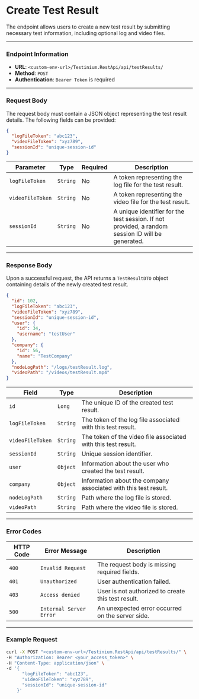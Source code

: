 # Create Test Result

The endpoint allows users to create a new test result by submitting necessary test information, including optional log and video files.

***

### Endpoint Information

* **URL**: `<custom-env-url>/Testinium.RestApi/api/testResults/`
* **Method**: `POST`
* **Authentication**: `Bearer Token` is required

***

### Request Body

The request body must contain a JSON object representing the test result details. The following fields can be provided:

```json
{
  "logFileToken": "abc123",
  "videoFileToken": "xyz789",
  "sessionId": "unique-session-id"
}
```

| Parameter        | Type     | Required | Description                                                                                       |
| ---------------- | -------- | -------- | ------------------------------------------------------------------------------------------------- |
| `logFileToken`   | `String` | No       | A token representing the log file for the test result.                                            |
| `videoFileToken` | `String` | No       | A token representing the video file for the test result.                                          |
| `sessionId`      | `String` | No       | A unique identifier for the test session. If not provided, a random session ID will be generated. |

***

### Response Body

Upon a successful request, the API returns a `TestResultDTO` object containing details of the newly created test result.

```json
{
  "id": 102,
  "logFileToken": "abc123",
  "videoFileToken": "xyz789",
  "sessionId": "unique-session-id",
  "user": {
    "id": 34,
    "username": "testUser"
  },
  "company": {
    "id": 56,
    "name": "TestCompany"
  },
  "nodeLogPath": "/logs/testResult.log",
  "videoPath": "/videos/testResult.mp4"
}
```

| Field            | Type     | Description                                                     |
| ---------------- | -------- | --------------------------------------------------------------- |
| `id`             | `Long`   | The unique ID of the created test result.                       |
| `logFileToken`   | `String` | The token of the log file associated with this test result.     |
| `videoFileToken` | `String` | The token of the video file associated with this test result.   |
| `sessionId`      | `String` | Unique session identifier.                                      |
| `user`           | `Object` | Information about the user who created the test result.         |
| `company`        | `Object` | Information about the company associated with this test result. |
| `nodeLogPath`    | `String` | Path where the log file is stored.                              |
| `videoPath`      | `String` | Path where the video file is stored.                            |

***

### Error Codes

| HTTP Code | Error Message           | Description                                        |
| --------- | ----------------------- | -------------------------------------------------- |
| `400`     | `Invalid Request`       | The request body is missing required fields.       |
| `401`     | `Unauthorized`          | User authentication failed.                        |
| `403`     | `Access denied`         | User is not authorized to create this test result. |
| `500`     | `Internal Server Error` | An unexpected error occurred on the server side.   |

***

### Example Request

```bash
curl -X POST "<custom-env-url>/Testinium.RestApi/api/testResults/" \
-H "Authorization: Bearer <your_access_token>" \
-H "Content-Type: application/json" \
-d '{
      "logFileToken": "abc123",
      "videoFileToken": "xyz789",
      "sessionId": "unique-session-id"
    }'
```
